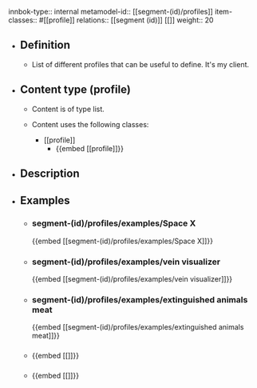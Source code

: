 innbok-type:: internal
metamodel-id:: [[segment-(id)/profiles]]
item-classes:: #[[profile]]
relations:: [[segment (id)]] [[]]
weight:: 20

- ## Definition
  - List of different profiles that can be useful to define. It's my client.
- ## Content type (profile)
  - Content is of type list.
  
  - Content uses the following classes:
    - [[profile]]
      - {{embed [[profile]]}}
  
- ## Description
- ## Examples
  - ### segment-(id)/profiles/examples/Space X
    {{embed [[segment-(id)/profiles/examples/Space X]]}}
  - ### segment-(id)/profiles/examples/vein visualizer
    {{embed [[segment-(id)/profiles/examples/vein visualizer]]}}
  - ### segment-(id)/profiles/examples/extinguished animals meat
    {{embed [[segment-(id)/profiles/examples/extinguished animals meat]]}}
  - ### 
    {{embed [[]]}}
  - ### 
    {{embed [[]]}}
  

